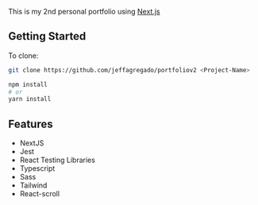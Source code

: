 This is my 2nd personal portfolio using [Next.js](https://nextjs.org/)

## Getting Started

To clone:

```bash
git clone https://github.com/jeffagregado/portfoliov2 <Project-Name>

npm install
# or
yarn install
```

## Features

* NextJS
* Jest
* React Testing Libraries
* Typescript
* Sass
* Tailwind
* React-scroll
